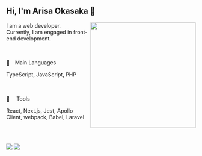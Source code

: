 ## Hi, I'm Arisa Okasaka 💫

<!--
**arisaokasaka/arisaokasaka** is a ✨ _special_ ✨ repository because its `README.md` (this file) appears on your GitHub profile.

Here are some ideas to get you started:

- 🔭 I’m currently working on ...
- 🌱 I’m currently learning ...
- 👯 I’m looking to collaborate on ...
- 🤔 I’m looking for help with ...
- 💬 Ask me about ...
- 📫 How to reach me: ...
- 😄 Pronouns: ...
- ⚡ Fun fact: ...
🔭🐠🐬🐋🐳🐾🦔☘️🍀💐🌷🌹🌸🌼🌻✨💫🥐🥐🥯🍞🥖🎸🎺🎷🥁🎈📚📌📍
-->

<p>
  <img align="right" width="280px" src="https://user-images.githubusercontent.com/68284764/134769786-684cf04e-7006-4356-b3db-2cb1b703ea72.png" />
</p>


I am a web developer.<br />
Currently, I am engaged in front-end development.


<br />

<p>🎸　Main Languages</p>

<p>TypeScript, JavaScript, PHP</p>

<br />

<p>🔭 　Tools</p>

<p>React, Next.js, Jest, Apollo Client, webpack, Babel, Laravel</p>  

<br />
<br />

<p>
  <img src="https://github-readme-stats.vercel.app/api/top-langs/?username=arisaokasaka&hide=css,blade&theme=tokyonight" />
  <img src="https://github-readme-stats.vercel.app/api?username=arisaokasaka&theme=tokyonight&show_icons=true&icon_color=36B0A3&line_height=40" />
</p>





<!-- [![Top Langs](https://github-readme-stats.vercel.app/api/top-langs/?username=arisaokasaka&layout=compact&hide=css,blade&theme=merko)](https://github.com/anuraghazra/github-readme-stats)


[![Anurag's GitHub stats](https://github-readme-stats.vercel.app/api?username=arisaokasaka&theme=tokyonight)](https://github.com/anuraghazra/github-readme-stats) -->
